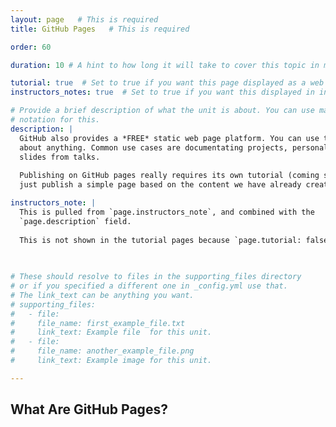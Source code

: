 ```yaml
---
layout: page   # This is required
title: GitHub Pages   # This is required

order: 60

duration: 10 # A hint to how long it will take to cover this topic in mintues.

tutorial: true  # Set to true if you want this page displayed as a web page
instructors_notes: true  # Set to true if you want this displayed in instructors notes

# Provide a brief description of what the unit is about. You can use markdown
# notation for this.
description: |
  GitHub also provides a *FREE* static web page platform. You can use this for just 
  about anything. Common use cases are documentating projects, personal web pages and html 
  slides from talks.
  
  Publishing on GitHub pages really requires its own tutorial (coming soon?). Here we will
  just publish a simple page based on the content we have already created.

instructors_note: |
  This is pulled from `page.instructors_note`, and combined with the 
  `page.description` field.
  
  This is not shown in the tutorial pages because `page.tutorial: false`.
  

  
# These should resolve to files in the supporting_files directory
# or if you specified a different one in _config.yml use that.
# The link_text can be anything you want.
# supporting_files:
#   - file:
#     file_name: first_example_file.txt
#     link_text: Example file  for this unit.
#   - file:
#     file_name: another_example_file.png
#     link_text: Example image for this unit.

---
```


## What Are GitHub Pages?





